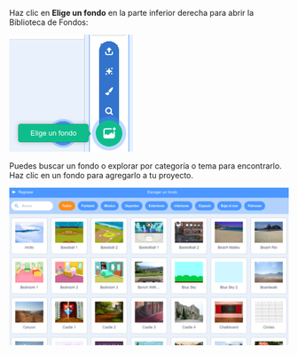 Haz clic en **Elige un fondo** en la parte inferior derecha para abrir la Biblioteca de Fondos:

![El ícono "Elige un fondo" resaltado.](images/stage-choose.png)

Puedes buscar un fondo o explorar por categoría o tema para encontrarlo. Haz clic en un fondo para agregarlo a tu proyecto.

![La Biblioteca de Fondos.](images/backdrop.png)

